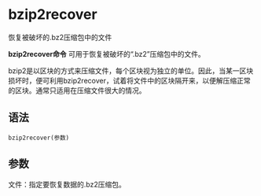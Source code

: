 bzip2recover
===

恢复被破坏的.bz2压缩包中的文件


**bzip2recover命令** 可用于恢复被破坏的“.bz2”压缩包中的文件。

bzip2是以区块的方式来压缩文件，每个区块视为独立的单位。因此，当某一区块损坏时，便可利用bzip2recover，试着将文件中的区块隔开来，以便解压缩正常的区块。通常只适用在压缩文件很大的情况。

##  语法

```
bzip2recover(参数)
```

##  参数

文件：指定要恢复数据的.bz2压缩包。


